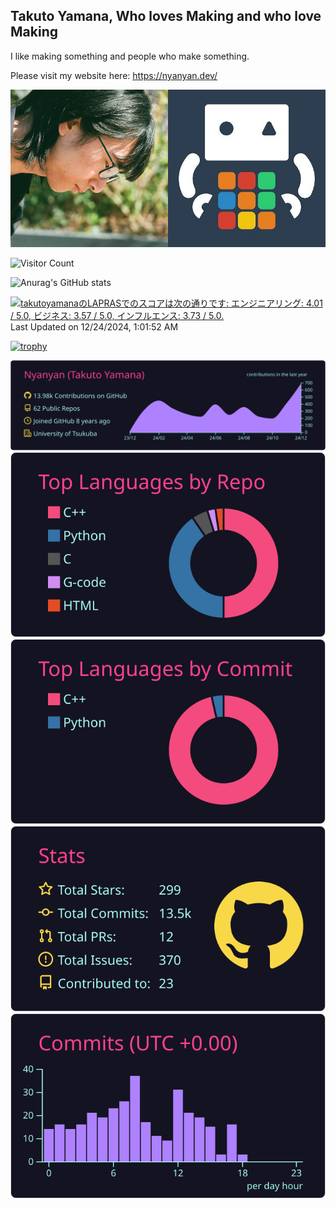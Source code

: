 ## Takuto Yamana, Who loves Making and who love Making

I like making something and people who make something.

Please visit my website here: https://nyanyan.dev/

<img src="image/face.png" alt="face" style="width: 50%" /><img src="image/icon.jpg" alt="icon" style="width: 50%" />



![Visitor Count](https://profile-counter.glitch.me/Nyanyan/count.svg)

![Anurag's GitHub stats](https://github-readme-stats.vercel.app/api?username=Nyanyan&show_icons=true&theme=radical)

<!--START_SECTION:lapras-card-->
<p ><a href="https://lapras.com/public/takutoyamana" target="_blank" rel="noopener noreferrer"><img alt="takutoyamanaのLAPRASでのスコアは次の通りです: エンジニアリング: 4.01 / 5.0, ビジネス: 3.57 / 5.0, インフルエンス: 3.73 / 5.0." src="https://lapras-card-generator.vercel.app/api/svg?e=4.01&b=3.57&i=3.73&b1=%23020E27&b2=%230E5593&i1=%23030E21&i2=%231688BF&l=ja" width="400" ></a>  
Last Updated on 12/24/2024, 1:01:52 AM</p>
<!--END_SECTION:lapras-card-->

[![trophy](https://github-profile-trophy.vercel.app/?username=Nyanyan&theme=radical)](https://github.com/ryo-ma/github-profile-trophy)

[![](https://raw.githubusercontent.com/Nyanyan/Nyanyan/master/profile-summary-card-output/radical/0-profile-details.svg)](https://github.com/vn7n24fzkq/github-profile-summary-cards)
[![](https://raw.githubusercontent.com/Nyanyan/Nyanyan/master/profile-summary-card-output/radical/1-repos-per-language.svg)](https://github.com/vn7n24fzkq/github-profile-summary-cards) [![](https://raw.githubusercontent.com/Nyanyan/Nyanyan/master/profile-summary-card-output/radical/2-most-commit-language.svg)](https://github.com/vn7n24fzkq/github-profile-summary-cards)
[![](https://raw.githubusercontent.com/Nyanyan/Nyanyan/master/profile-summary-card-output/radical/3-stats.svg)](https://github.com/vn7n24fzkq/github-profile-summary-cards) [![](https://raw.githubusercontent.com/Nyanyan/Nyanyan/master/profile-summary-card-output/radical/4-productive-time.svg)](https://github.com/vn7n24fzkq/github-profile-summary-cards)
